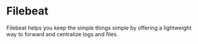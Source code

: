 # Filebeat
Filebeat helps you keep the simple things simple by offering a lightweight way to forward and centralize logs and files.
